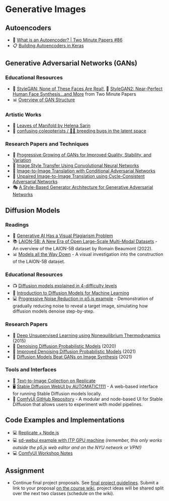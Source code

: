 # Generative Images

## Autoencoders

- 🎥 [What is an Autoencoder? | Two Minute Papers #86](https://youtu.be/Rdpbnd0pCiI)
- 📋 [Building Autoencoders in Keras](https://blog.keras.io/building-autoencoders-in-keras.html)

## Generative Adversarial Networks (GANs)

### Educational Resources

- 🎥 [StyleGAN: None of These Faces Are Real!](https://youtu.be/-cOYwZ2XcAc), 🎥 [StyleGAN2: Near-Perfect Human Face Synthesis...and More](https://youtu.be/SWoravHhsUU) from Two Minute Papers
- 📊 [Overview of GAN Structure](https://developers.google.com/machine-learning/gan/gan_structure)

### Artistic Works

- 🌿 [Leaves of Manifold by Helena Sarin](https://www.nvidia.com/en-us/research/ai-art-gallery/artists/helena-sarin)
- 🐞 [confusing coleopterists / 🤔🐞 breeding bugs in the latent space](https://www.cunicode.com/works/confusing-coleopterists)

### Research Papers and Techniques

- 🌱 [Progressive Growing of GANs for Improved Quality, Stability, and Variation](https://youtu.be/G06dEcZ-QTg)
- 🎨 [Image Style Transfer Using Convolutional Neural Networks](https://www.cv-foundation.org/openaccess/content_cvpr_2016/papers/Gatys_Image_Style_Transfer_CVPR_2016_paper.pdf)
- 🔄 [Image-to-Image Translation with Conditional Adversarial Networks](https://arxiv.org/pdf/1611.07004)
- 🔄 [Unpaired Image-to-Image Translation using Cycle-Consistent Adversarial Networks](https://arxiv.org/pdf/1703.10593)
- 🎭 [A Style-Based Generator Architecture for Generative Adversarial Networks](https://arxiv.org/pdf/1812.04948)

## Diffusion Models

### Readings

- 📰 [Generative AI Has a Visual Plagiarism Problem](https://spectrum.ieee.org/midjourney-copyright)
- 📚 [LAION-5B: A New Era of Open Large-Scale Multi-Modal Datasets](https://laion.ai/blog/laion-5b/) - An overview of the LAION-5B dataset by Romain Beaumont (2022).
- 📊 [Models all the Way Down](https://knowingmachines.org/models-all-the-way) - A visual investigation into the construction of the LAION-5B dataset.

### Educational Resources

- 📺 [Diffusion models explained in 4-difficulty levels](https://www.youtube.com/watch?v=yTAMrHVG1ew)
- 📘 [Introduction to Diffusion Models for Machine Learning](https://www.assemblyai.com/blog/diffusion-models-for-machine-learning-introduction/)
- 💻 [Progressive Noise Reduction in p5.js example](https://editor.p5js.org/ml_4_cc/sketches/cRP-1gWyY) - Demonstration of gradually reducing noise to reveal a target image, simulating how diffusion models denoise step-by-step.

### Research Papers

- 📜 [Deep Unsupervised Learning using Nonequilibrium Thermodynamics](https://arxiv.org/pdf/1503.03585) (2015)
- 📜 [Denoising Diffusion Probabilistic Models](https://arxiv.org/pdf/2006.11239) (2020)
- 📜 [Improved Denoising Diffusion Probabilistic Models](https://arxiv.org/pdf/2102.09672) (2021)
- 📜 [Diffusion Models Beat GANs on Image Synthesis](https://arxiv.org/pdf/2105.05233) (2021)

### Tools and Interfaces

- 🌌 [Text-to-Image Collection on Replicate](https://replicate.com/collections/text-to-image)
- 🖥️ [Stable Diffusion WebUI by AUTOMATIC1111](https://github.com/AUTOMATIC1111/stable-diffusion-webui) - A web-based interface for running Stable Diffusion models locally.
- 🔧 [ComfyUI GitHub Repository](https://github.com/comfyanonymous/ComfyUI) - A modular and node-based UI for Stable Diffusion that allows users to experiment with model pipelines.

## Code Examples and Implementations

- 💻 [Replicate + Node.js](https://github.com/shiffman/Replicate-p5js)
- 💻 [sd-webui example with ITP GPU machine](https://gist.github.com/shiffman/6b629691a37fc831b06c19cab874b0c7) _(remember, this only works outside the p5.js web editor and on the NYU network or VPN!)_
- 💻 [ComfyUI Workshop Notes](https://docs.google.com/document/d/1Khwa9LAQHGhBQTBNfHgvdh2GrDdGF1QGGmAHzU8IycI/edit?usp=sharing)

## Assignment

- Continue final project proposals. See [final project guidelines](https://github.com/shiffman/ML-for-Creative-Coding/blob/main/projects/final/README.md). Submit a link to your proposal [on the course wiki](https://github.com/shiffman/ML-for-Creative-Coding/wiki/Project-Proposals), project ideas will be shared split over the next two classes (schedule on the wiki).
